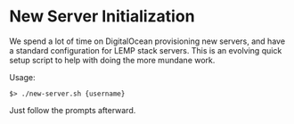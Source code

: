 # New Server Initialization

We spend a lot of time on DigitalOcean provisioning new servers, and have a standard configuration for LEMP stack servers. This is an evolving
quick setup script to help with doing the more mundane work.

Usage:

```
$> ./new-server.sh {username}
```

Just follow the prompts afterward.